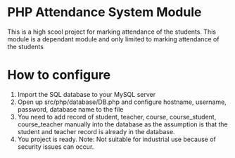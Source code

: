 # PHP Attendance System Module
This is a high scool project for marking attendance of the students. This module is a dependant module and only limited to marking attendance of the students
# How to configure
1. Import the SQL database to your MySQL server
2. Open up src/php/database/DB.php and configure hostname, username, password, database name to the file
3. You need to add record of student, teacher, course, course_student, course_teacher manually into the database as the assumption is that the student and teacher record is already in the database.
4. You project is ready.
Note: Not suitable for industrial use because of security issues can occur.

